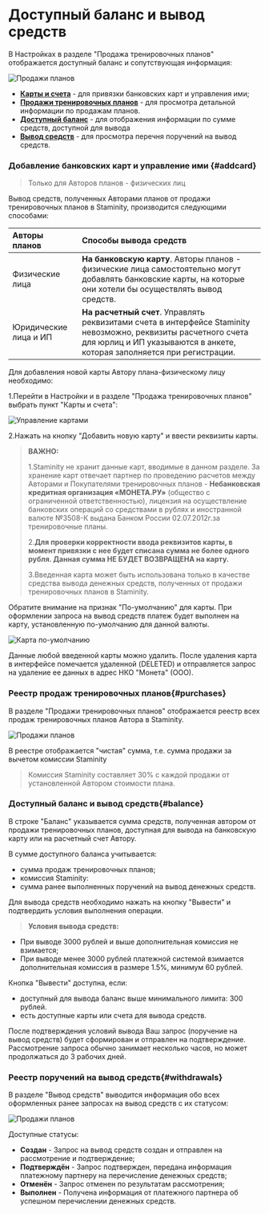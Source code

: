# Доступный баланс и вывод средств

В Настройках в разделе "Продажа тренировочных планов" отображается доступный баланс и сопутствующая информация:

![Продажи планов](https://content.staminity.com/assets/images/_new/settings/user-purchases-all.png)

* **[Карты и счета](#addcard)** - для привязки банковских карт и управления ими;
* **[Продажи тренировочных планов](#purchases)** - для просмотра детальной информации по продажам планов. 
* **[Доступный баланс](#balance)** - для отображения информации по сумме средств, доступной для вывода
* **[Вывод средств](#withdrawals)** - для просмотра перечня поручений на вывод средств.

### Добавление банковских карт и управление ими {#addcard}

> Только для Авторов планов - физических лиц

Вывод средств, полученных Авторами планов от продажи тренировочных планов в Staminity, производится следующими способами:

| Авторы планов | Способы вывода средств |
| :--- | :--- |
| Физические лица | **На банковскую карту**. Авторы планов - физические лица самостоятельно могут добавлять банковские карты, на которые они хотели бы осуществлять вывод средств. |
| Юридические лица и ИП | **На расчетный счет**. Управлять реквизитами счета в интерфейсе Staminity невозможно, реквизиты расчетного счета для юрлиц и ИП указываются в анкете, которая заполняется при регистрации.  |

Для добавления новой карты Автору плана-физическому лицу необходимо:

1.Перейти в Настройки и в разделе "Продажа тренировочных планов" выбрать пункт "Карты и счета":

![Управление картами](https://content.staminity.com/assets/images/_new/settings/user-cards.png)

2.Нажать на кнопку "Добавить новую карту" и ввести реквизиты карты.

> **ВАЖНО:**
>
> 1.Staminity не хранит данные карт, вводимые в данном разделе. За хранение карт отвечает партнер по проведению расчетов между Авторами и Покупателями тренировочных планов - **Небанковская кредитная организация «МОНЕТА.РУ»** \(общество с ограниченной ответственностью\), лицензия на осуществление банковских операций со средствами в рублях и иностранной валюте №3508-К выдана Банком России 02.07.2012г.за тренировочные планы.
>
> 2.**Для проверки корректности ввода реквизитов карты, в момент привязки с нее будет списана сумма не более одного рубля. Данная сумма НЕ БУДЕТ ВОЗВРАЩЕНА на карту.**
>
> 3.Введенная карта может быть использована только в качестве средства вывода денежных средств, полученных от продажи тренировочных планов в Staminity.

Обратите внимание на признак "По-умолчанию" для карты. 
При оформлении запроса на вывод средств платеж будет выполнен на карту, установленную по-умолчанию для данной валюты.

![Карта по-умолчанию](https://content.staminity.com/assets/images/_new/settings/user-cards-default.png)

Данные любой введенной карты можно удалить. 
После удаления карта в интерфейсе помечается удаленной \(DELETED\) и отправляется запрос на удаление ее данных в адрес НКО "Монета" \(ООО\).

### Реестр продаж тренировочных планов{#purchases}

В разделе "Продажи тренировочных планов" отображается реестр всех продаж тренировочных планов Автора в Staminity.

![Продажи планов](https://content.staminity.com/assets/images/_new/settings/user-purchases.png)

В реестре отображается "чистая" сумма, т.е. сумма продажи за вычетом комиссии Staminity

> Комиссия Staminity составляет 30% с каждой продажи от установленной Автором стоимости плана.

### Доступный баланс и вывод средств{#balance}
В строке "Баланс" указывается сумма средств, полученная автором от продажи тренировочных планов, доступная для вывода на банковскую карту или на расчетный счет Автору. 

В сумме доступного баланса учитывается:
* сумма продаж тренировочных планов;
* комиссия Staminity:
* сумма ранее выполненных поручений на вывод денежных средств.

Для вывода средств необходимо нажать на кнопку "Вывести" и подтвердить условия выполнения операции. 

>**Условия вывода средств:**
* При выводе 3000 рублей и выше дополнительная комиссия не взимается;
* При выводе менее 3000 рублей платежной системой взимается дополнительная комиссия в размере 1.5%, минимум 60 рублей. 

Кнопка "Вывести" доступна, если:
* доступный для вывода баланс выше минимального лимита: 300 рублей.
* есть доступные карты или счета для вывода средств.

После подтверждения условий вывода Ваш запрос (поручение на вывод средств) будет сформирован и отправлен на подтверждение. Рассмотрение запроса обычно занимает несколько часов, но может продолжаться до 3 рабочих дней. 

### Реестр поручений на вывод средств{#withdrawals}
В разделе "Вывод средств" выводится информация обо всех оформленных ранее запросах на вывод средств с их статусом:

![Продажи планов](https://content.staminity.com/assets/images/_new/settings/user-withdrawals.png)

Доступные статусы:
* **Создан** - Запрос на вывод средств создан и отправлен на рассмотрение и подтверждение;
* **Подтверждён** - Запрос подтвержден, передана информация платежному партнеру на перечисление денежных средств;
* **Отменён** - Запрос отменен по результатам рассмотрения;
* **Выполнен** - Получена информация от платежного партнера об успешном перечислении денежных средств.